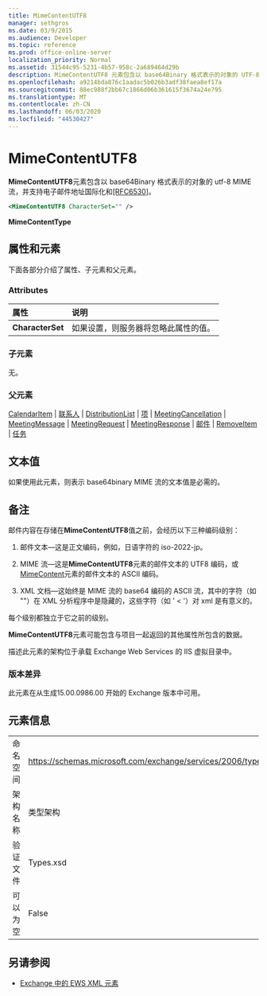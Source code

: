 ```yaml
---
title: MimeContentUTF8
manager: sethgros
ms.date: 03/9/2015
ms.audience: Developer
ms.topic: reference
ms.prod: office-online-server
localization_priority: Normal
ms.assetid: 31544c95-5231-4b57-958c-2a689464d29b
description: MimeContentUTF8 元素包含以 base64Binary 格式表示的对象的 UTF-8 MIME 流，并支持电子邮件地址国际化和 [RFC6530]。
ms.openlocfilehash: a9214bda876c1aadac5b026b3adf38faea8ef17a
ms.sourcegitcommit: 88ec988f2bb67c1866d06b361615f3674a24e795
ms.translationtype: MT
ms.contentlocale: zh-CN
ms.lasthandoff: 06/03/2020
ms.locfileid: "44530427"
---
```

# <a name="mimecontentutf8"></a>MimeContentUTF8

**MimeContentUTF8**元素包含以 base64Binary 格式表示的对象的 utf-8 MIME 流，并支持电子邮件地址国际化和[[RFC6530]](http://www.rfc-editor.org/rfc/rfc6530.txt)。
  
```XML
<MimeContentUTF8 CharacterSet="" />
```

 **MimeContentType**
## <a name="attributes-and-elements"></a>属性和元素

下面各部分介绍了属性、子元素和父元素。
  
### <a name="attributes"></a>Attributes

|**属性**|**说明**|
|:-----|:-----|
|**CharacterSet** <br/> |如果设置，则服务器将忽略此属性的值。  <br/> |
   
### <a name="child-elements"></a>子元素

无。
  
### <a name="parent-elements"></a>父元素

[CalendarItem](calendaritem.md)  | [联系人](contact.md)  | [DistributionList](distributionlist.md)  | [项](item.md)  | [MeetingCancellation](meetingcancellation.md)  | [MeetingMessage](meetingmessage.md)  | [MeetingRequest](meetingrequest.md)  | [MeetingResponse](meetingresponse.md)  | [邮件](message-ex15websvcsotherref.md)  | [RemoveItem](removeitem.md)  | [任务](task.md)
  
## <a name="text-value"></a>文本值

如果使用此元素，则表示 base64binary MIME 流的文本值是必需的。
  
## <a name="remarks"></a>备注

邮件内容在存储在**MimeContentUTF8**值之前，会经历以下三种编码级别： 
  
1. 邮件文本—这是正文编码，例如，日语字符的 iso-2022-jp。
    
2. MIME 流—这是**MimeContentUTF8**元素的邮件文本的 UTF8 编码，或[MimeContent](mimecontent.md)元素的邮件文本的 ASCII 编码。 
    
3. XML 文档—这始终是 MIME 流的 base64 编码的 ASCII 流，其中的字符（如 ""）在 XML 分析程序中是隐藏的，这些字符（如 ' \< '）对 xml 是有意义的。
    
每个级别都独立于它之前的级别。
  
**MimeContentUTF8**元素可能包含与项目一起返回的其他属性所包含的数据。 
  
描述此元素的架构位于承载 Exchange Web Services 的 IIS 虚拟目录中。
  
### <a name="version-differences"></a>版本差异

此元素在从生成15.00.0986.00 开始的 Exchange 版本中可用。
  
## <a name="element-information"></a>元素信息

|||
|:-----|:-----|
|命名空间  <br/> |https://schemas.microsoft.com/exchange/services/2006/types  <br/> |
|架构名称  <br/> |类型架构  <br/> |
|验证文件  <br/> |Types.xsd  <br/> |
|可以为空  <br/> |False  <br/> |
   
## <a name="see-also"></a>另请参阅



- [Exchange 中的 EWS XML 元素](ews-xml-elements-in-exchange.md)

